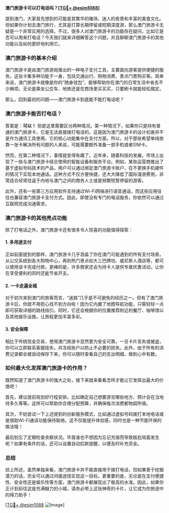 **澳门旅游卡可以打电话吗？[[TG💪+ @esim1088](https://t.me/s/esim1088)]**

提到澳门，大家首先想到的可能是其繁华的赌场、迷人的夜景和丰富的美食文化。但如果你计划去澳门旅行，尤其是打算长期停留或短期深度游，那么澳门旅游卡无疑是一个非常实用的选择。不过，很多人对澳门旅游卡的功能存在疑问，比如它是否可以用来打电话？今天我们就来详细解答这个问题，并且聊聊澳门旅游卡的其他功能以及如何更好地利用它。

### 澳门旅游卡的基本介绍

澳门旅游卡是由澳门旅游局推出的一种电子支付工具，主要面向游客提供便捷的服务。这张卡集多种功能于一身，包括交通出行、购物消费、景点门票购买等。简单来说，澳门旅游卡就像是你的“随身钱包”，能够帮助你在澳门的日常生活中省去不少麻烦。无论是乘坐公交车、地铁还是在商场里买买买，只要刷卡就能轻松搞定。

那么，回到最初的问题——澳门旅游卡到底能不能打电话呢？

### 澳门旅游卡能否打电话？

答案是：**可以！** 但是这里需要区分两种情况。第一种情况下，如果你只是持有普通的澳门旅游卡，它是无法直接拨打电话的。这是因为澳门旅游卡的设计初衷并不是作为通讯工具使用，它的核心功能集中在支付方面。所以，对于那些希望单纯依靠一张卡解决所有问题的人来说，可能需要额外准备一部手机或者SIM卡。

然而，在第二种情况下，事情就变得有趣了。近年来，随着科技的发展，市场上出现了一些与澳门旅游卡结合使用的智能设备和服务平台。例如，某些运营商推出了基于虚拟号码技术的产品，用户可以通过绑定澳门旅游卡账户，在不更换手机硬件的情况下实现本地通话。这种方式不仅方便快捷，还大大降低了国际漫游费用，非常适合经常往返于内地与澳门之间的商务人士或是频繁短暂停留的游客。

此外，还有一些第三方应用软件支持通过Wi-Fi网络进行语音通话，而这些应用往往也兼容澳门旅游卡支付方式。因此，即使没有专门的电话服务，你依然可以通过互联网完成沟通需求。

### 澳门旅游卡的其他亮点功能

除了打电话之外，澳门旅游卡还有很多令人惊喜的功能值得探索：

#### 1. 多用途支付
正如前面提到的那样，澳门旅游卡几乎涵盖了你在澳门可能遇到的所有支付场景。从公交系统到各大购物中心，再到热门景点如大三巴牌坊、威尼斯人酒店等，都可以使用该卡完成付款。更棒的是，许多商家还会为持卡人提供专属优惠活动，让你在享受便利的同时还能节省开支。

#### 2. 一卡走遍全城
对于初次来到澳门的旅客而言，“迷路”几乎是不可避免的经历之一。但有了澳门旅游卡后，你就不用担心找不到方向啦！因为它内置了地图导航功能，只需轻轻一点即可获取详细的路线指引。同时，它还会根据你的位置推荐附近的餐厅、咖啡馆以及其他娱乐设施，让旅程更加丰富多彩。

#### 3. 安全保障
相比于传统现金交易，使用澳门旅游卡显然更为安全可靠。一旦卡片丢失或被盗，你可以立即联系客服挂失，并冻结账户以防止不必要的损失。此外，由于所有的消费记录都会被自动保存下来，你可以随时查看自己的支出明细，做到心中有数。

### 如何最大化发挥澳门旅游卡的作用？

既然知道了澳门旅游卡的强大之处，接下来就来看看怎样才能让它发挥出最大的价值吧！

首先，建议提前规划好行程安排。比如确定自己想要游览哪些地方、预计会在当地待多久等等。这样可以帮助你合理分配预算，并确保每次消费都物超所值。

其次，不妨尝试一下上述提到的创新服务模式，比如通过虚拟号码拨打本地电话或是借助Wi-Fi通话功能保持联络。这不仅能提升体验感，同时也是一种节能环保的做法哦！

最后别忘了定期检查余额状况。毕竟谁也不想因为忘记充值而导致尴尬局面发生呢？如果有条件的话，还可以设置自动扣款提醒，以便及时补充资金。

### 总结

综上所述，虽然单独来看，澳门旅游卡并不能直接用于拨打电话，但如果善于挖掘潜力的话，完全可以通过间接途径实现这一目标。更重要的是，无论是在支付便捷性、安全性还是娱乐性等方面，澳门旅游卡都展现出了极高的水准。因此，如果你正计划前往这座充满魅力的小城，请务必带上这张神奇的卡片，让它成为你旅途中的得力助手！

[[TG💪+ @esim1088](https://t.me/s/esim1088) ![Image](https://i.postimg.cc/4NQfJmqS/Snipaste-2025-05-13-00-14-12.png)]